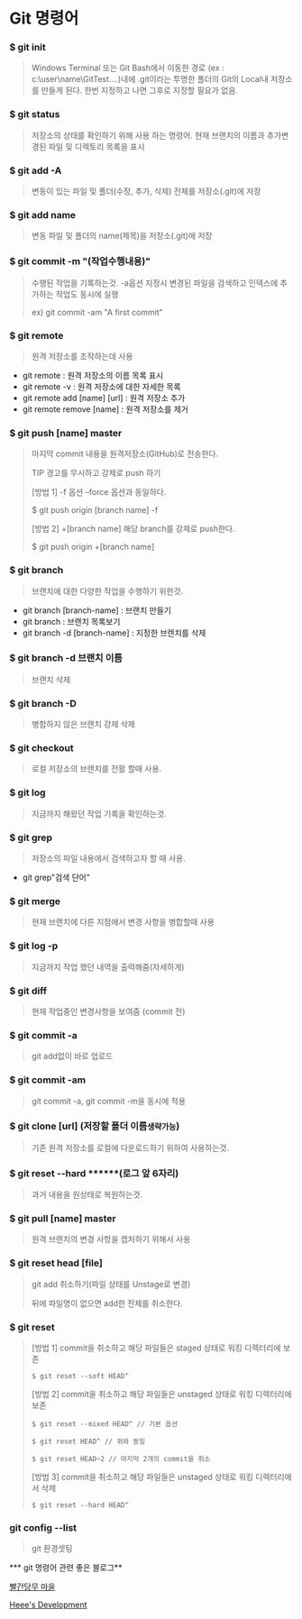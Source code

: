 # Git 명령어

### $ git init

> Windows Terminal 또는 Git Bash에서 이동한 경로 (ex : c:\user\name\GitTest....)내에 .git이라는 투명한 폴더의 Git의 Local내 저장소를 만들게 된다. 한번 지정하고 나면 그후로 지정할 필요가 없음.

### $ git status

> 저장소의 상태를 확인하기 위해 사용 하는 명령어.
> 현재 브랜치의 이름과 추가변경된 파일 및 디렉토리 목록을 표시

### $ git add -A

> 변동이 있는 파일 및 폴더(수정, 추가, 삭제) 전체를 저장소(.git)에 저장

### $ git add name

> 변동 파일 및 폴더의 name(제목)을 저장소(.git)에 저장

### $ git commit -m "(작업수행내용)"

> 수행된 작업을 기록하는것.
> -a옵션 지정시 변경된 파일을 검색하고 인덱스에 추가하는 작업도 동시에 실행
> 
> ex) git commit -am "A first commit"

### $ git remote

> 원격 저장소를 조작하는데 사용

- git remote : 원격 저장소의 이름 목록 표시
- git remote -v : 원격 저장소에 대한 자세한 목록
- git remote add [name] [url] : 원격 저장소 추가
- git remote remove [name] : 원격 저장소를 제거

### $ git push [name] master

> 마지막 commit 내용을 원격저장소(GitHub)로 전송한다.
> 
> TIP 경고를 무시하고 강제로 push 하기
> 
> [방법 1] -f 옵션
> –force 옵션과 동일하다.
> 
> $ git push origin [branch name] -f
> 
> [방법 2] +[branch name]
> 해당 branch를 강제로 push한다.
> 
> $ git push origin +[branch name]

### $ git branch

> 브랜치에 대한 다양한 작업을 수행하기 위한것.

- git branch [branch-name] : 브랜치 만들기
- git branch : 브랜치 목록보기
- git branch -d [branch-name] : 지정한 브렌치를 삭제

### $ git branch -d 브랜치 이름

> 브랜치 삭제

### $ git branch -D

> 병합하지 않은 브랜치 강제 삭제

### $ git checkout

> 로컬 저장소의 브랜치를 전활 할때 사용.

### $ git log

> 지금까지 해왔던 작업 기록을 확인하는것.

### $ git grep

> 저장소의 파일 내용에서 검색하고자 할 때 사용.

- git grep"검색 단어"

### $ git merge

> 현재 브랜치에 다른 지점에서 변경 사항을 병합할때 사용

### $ git log -p

> 지금까지 작업 했던 내역을 출력해줌(자세하게)

### $ git diff

> 현재 작업중인 변경사항을 보여줌 (commit 전)

### $ git commit -a

> git add없이 바로 업로드

### $ git commit -am

> git commit -a, git commit -m을 동시에 적용

### $ git clone [url] (저장할 폴더 이름`생략가능`)

> 기존 원격 저장소를 로컬에 다운로드하기 위하여 사용하는것.

### $ git reset --hard ******(로그 앞 6자리)

> 과거 내용을 원상태로 복원하는것.

### $ git pull [name] master

> 원격 브랜치의 변경 사항을 캡처하기 위해서 사용

### $ git reset head [file]

> git add 취소하기(파일 상태를 Unstage로 변경)
> 
> 뒤에 파일명이 없으면 add한 전체를 취소한다.

### $ git reset

> [방법 1] commit을 취소하고 해당 파일들은 staged 상태로 워킹 디렉터리에 보존
> 
> ```
> $ git reset --soft HEAD^
> ```
> 
> [방법 2] commit을 취소하고 해당 파일들은 unstaged 상태로 워킹 디렉터리에 보존
> 
> ```
> $ git reset --mixed HEAD^ // 기본 옵션
> 
> $ git reset HEAD^ // 위와 동일
> 
> $ git reset HEAD~2 // 마지막 2개의 commit을 취소
> ```
> 
> [방법 3] commit을 취소하고 해당 파일들은 unstaged 상태로 워킹 디렉터리에서 삭제
> 
> ```
> $ git reset --hard HEAD^
> ```

### git config --list

> git 환경셋팅





*** git 명령어 관련 좋은 블로그**

[빨간당무 마을](https://redcarrot.tistory.com/227)

[Heee's Development](https://gmlwjd9405.github.io/2018/05/25/git-add-cancle.html)